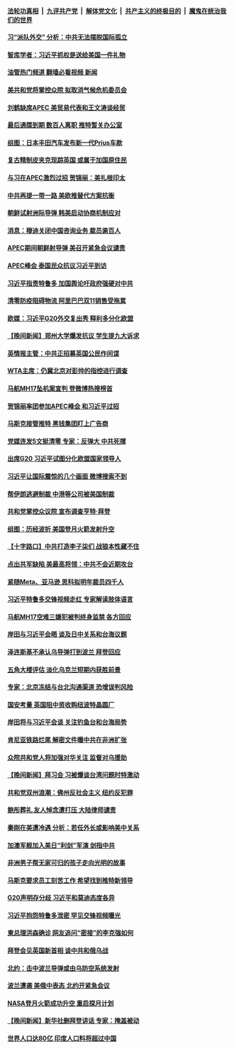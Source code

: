 ####  [法轮功真相](../../../../basic/blob/master/README.md?t=11191002) &nbsp;|&nbsp; [九评共产党](../../../../9ping.md/blob/master/README.md?t=11191002) &nbsp;|&nbsp; [解体党文化](../../../../jtdwh.md/blob/master/README.md?t=11191002)  &nbsp;|&nbsp; [共产主义的终极目的](../../../../gczydzjmd.md/blob/master/README.md?t=11191002) &nbsp;|&nbsp; [魔鬼在统治我们的世界](../../../../mgztzwmdsj.md/blob/master/README.md?t=11191002) 

#### [习“派队外交” 分析：中共无法摆脱国际孤立](../pages/nsc418/n13868467.md?t=11191002) 

#### [智库学者：习近平抓权是送给美国一件礼物](../pages/nsc418/n13868755.md?t=11191002) 

#### [油管热门频道 翻墙必看视频 新闻](http://129.146.143.75:81/youtube.html?11191002)

#### [美共和党将掌控众院 拟取消气候危机委员会](../pages/nsc418/n13868747.md?t=11191002) 

#### [刘鹤缺席APEC 美贸易代表和王文涛谈经贸](../pages/nsc418/n13868724.md?t=11191002) 

#### [最后通牒到期 数百人离职 推特暂关办公室](../pages/nsc418/n13868699.md?t=11191002) 

#### [组图：日本丰田汽车发布新一代Prius车款](../pages/nsc418/n13868557.md?t=11191002) 

#### [复古精制皮夹克现踪英国 或属于加国原住民](../pages/nsc418/n13868351.md?t=11191002) 

#### [与习在APEC激烈过招 贺锦丽：美扎根印太](../pages/nsc418/n13868701.md?t=11191002) 

#### [中共再提一带一路 美欧推替代方案抗衡](../pages/nsc418/n13868587.md?t=11191002) 

#### [朝鲜试射洲际导弹 韩美启动协商机制应对](../pages/nsc418/n13868379.md?t=11191002) 

#### [消息：穆迪关闭中国咨询业务 裁员逾百人](../pages/nsc418/n13868669.md?t=11191002) 

#### [APEC期间朝鲜射导弹 美召开紧急会议谴责](../pages/nsc418/n13868588.md?t=11191002) 

#### [APEC峰会 泰国民众抗议习近平到访](../pages/nsc418/n13868339.md?t=11191002) 

#### [习近平指责特鲁多 加国舆论吁政府强硬对中共](../pages/nsc418/n13868482.md?t=11191002) 

#### [清零防疫阻碍物流 阿里巴巴双11销售受拖累](../pages/nsc418/n13868502.md?t=11191002) 

#### [欧媒：习近平G20外交复出秀 释利多分化欧盟](../pages/nsc418/n13868459.md?t=11191002) 


#### [【晚间新闻】郑州大学爆发抗议 学生提九大诉求](../pages/nsc418/n13868100.md?t=11191002) 

#### [英情报主管：中共正招募英国公民作间谍](../pages/nsc418/n13868252.md?t=11191002) 

#### [WTA主席：仍冀北京对彭帅的指控进行调查](../pages/nsc418/n13868113.md?t=11191002) 

#### [马航MH17坠机案宣判 登微博热搜榜首](../pages/nsc418/n13868181.md?t=11191002) 

#### [贺锦丽率团参加APEC峰会 和习近平过招](../pages/nsc418/n13868090.md?t=11191002) 

#### [马斯克接管推特 黑钱集团盯上广告商](../pages/nsc418/n13868014.md?t=11191002) 

#### [党媒连发5文挺清零 专家：反弹大 中共死撑](../pages/nsc418/n13867778.md?t=11191002) 

#### [出席G20 习近平试图分化欧盟国家领导人](../pages/nsc418/n13867299.md?t=11191002) 

#### [习近平让国际震惊的几个画面 微博搜索不到](../pages/nsc418/n13867955.md?t=11191002) 

#### [帮伊朗逃避制裁 中港等公司被美国制裁](../pages/nsc418/n13868095.md?t=11191002) 

#### [共和党掌控众议院 宣布调查亨特‧拜登](../pages/nsc418/n13868019.md?t=11191002) 

#### [组图：历经波折 美国登月火箭发射升空](../pages/nsc418/n13867823.md?t=11191002) 

#### [【十字路口】中共打造李子柒们 战狼本性藏不住](../pages/nsc418/n13867894.md?t=11191002) 

#### [点出共军缺陷 美最高将领：中共不会近期攻台](../pages/nsc418/n13868015.md?t=11191002) 

#### [紧随Meta、亚马逊 思科拟明年裁员四千人](../pages/nsc418/n13867325.md?t=11191002) 

#### [习近平特鲁多交锋视频走红 专家解读肢体语言](../pages/nsc418/n13867976.md?t=11191002) 

#### [马航MH17空难三嫌犯被判终身监禁 各方回应](../pages/nsc418/n13867902.md?t=11191002) 

#### [岸田与习近平会晤 谈及日中关系和台海议题](../pages/nsc418/n13868001.md?t=11191002) 

#### [泽连斯基不承认乌导弹打到波兰 拜登回应](../pages/nsc418/n13867820.md?t=11191002) 


#### [五角大楼评估 淡化乌克兰短期内获胜前景](../pages/nsc418/n13867821.md?t=11191002) 

#### [专家：北京冻结与台北沟通渠道 恐增误判风险](../pages/nsc418/n13867626.md?t=11191002) 


#### [国安考量 英国阻中资收购纽波特晶圆厂](../pages/nsc418/n13867679.md?t=11191002) 

#### [岸田将与习近平会谈 关注钓鱼台和台海局势](../pages/nsc418/n13867604.md?t=11191002) 

#### [肯尼亚铁路烂尾 解密文件曝中共在非洲扩张](../pages/nsc418/n13867634.md?t=11191002) 

#### [众院共和党人将加强对华关注 监督对乌援助](../pages/nsc418/n13867450.md?t=11191002) 

#### [【晚间新闻】拜习会 习被爆谈台湾问题时特激动](../pages/nsc418/n13867705.md?t=11191002) 

#### [共和党双州浪潮：佛州反社会主义 纽约反犯罪](../pages/nsc418/n13867187.md?t=11191002) 

#### [鲍彤葬礼 友人悼念遭打压 大陆律师谴责](../pages/nsc418/n13866973.md?t=11191002) 

#### [秦刚在美遭冷遇 分析：若任外长或影响美中关系](../pages/nsc418/n13867166.md?t=11191002) 

#### [加澳军舰加入美日“利剑”军演 剑指中共](../pages/nsc418/n13867220.md?t=11191002) 

#### [非洲男子帮无家可归的孩子走向光明的故事](../pages/nsc418/n13866837.md?t=11191002) 

#### [马斯克要求员工刻苦工作 希望找到推特新领导](../pages/nsc418/n13867223.md?t=11191002) 

#### [G20声明存分歧 习近平和莫迪态度各异](../pages/nsc418/n13866486.md?t=11191002) 

#### [习近平抱怨特鲁多泄密 罕见交锋视频曝光](../pages/nsc418/n13867231.md?t=11191002) 

#### [柬总理洪森确诊 网友追问“密接”的李克强如何](../pages/nsc418/n13866886.md?t=11191002) 

#### [拜登会见英国新首相 谈中共和俄乌战](../pages/nsc418/n13867097.md?t=11191002) 

#### [北约：击中波兰导弹或由乌防空系统发射](../pages/nsc418/n13867106.md?t=11191002) 

#### [波兰遭袭 美俄中表态 北约开紧急会议](../pages/nsc418/n13866986.md?t=11191002) 

#### [NASA登月火箭成功升空 重启探月计划](../pages/nsc418/n13866931.md?t=11191002) 

#### [【晚间新闻】新华社删拜登讲话 专家：掩盖被动](../pages/nsc418/n13866951.md?t=11191002) 

#### [世界人口达80亿 印度人口料将超过中国](../pages/nsc418/n13866926.md?t=11191002) 

<img src='http://gfw-breaker.win/goodnews/indexes/nsc418.md' width='0px' height='0px'/>

